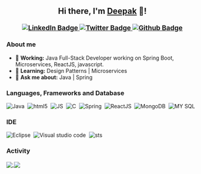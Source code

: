 <h2 align="center">Hi there, I'm <a href="https://github.com/deepakparihar67">Deepak</a> 👋!<br/>
  <sup>
    <br/>
     <a href="https://www.linkedin.com/in/deepakparihar10/" target="_blank">
      <img alt="LinkedIn Badge" src="https://img.shields.io/badge/-/in/deepakparihar10-0A66C2?style=for-the-badge&logo=Linkedin&logoColor=white&link=https://www.linkedin.com/in/deepakparihar10/" />
     </a>
    <a href="https://twitter.com/deepakparihar67" target="_blank">
      <img alt="Twitter Badge" src="https://img.shields.io/static/v1?label=&message=@deepakparihar67&color=E8EAEC&style=for-the-badge&logo=Twitter&logoColor=1DA1F2&link=https://twitter.com/deepakparihar67"/>
     </a>
    <a href="https://github.com/deepakparihar67" target="_blank">
      <img alt="Github Badge" src="https://img.shields.io/badge/-/deepakparihar67-181717?style=for-the-badge&logo=Github&logoColor=white&link=https://github.com/deepakparihar67" />
     </a>
   </sup>
</h2>

 ### About me

 - 🔭 **Working:** Java Full-Stack Developer working on Spring Boot, Microservices, ReactJS, javascript.
 - 🌱 **Learning:** Design Patterns | Microservices
 - 💬 **Ask me about:** Java | Spring 

### Languages, Frameworks and Database
 
![Java](https://img.shields.io/badge/Java-f8981d?style=for-the-badge&logo=openjdk&logoColor=5382a1)&nbsp;
![html5](https://img.shields.io/badge/HTML5-E34F26?style=for-the-badge&logo=html5&logoColor=white)&nbsp;
![JS](https://img.shields.io/badge/JavaScript-323330?style=for-the-badge&logo=javascript&logoColor=F7DF1E)&nbsp;
![C](https://img.shields.io/badge/C-00599C?style=for-the-badge&logo=c&logoColor=white)&nbsp;
![Spring](https://img.shields.io/badge/Spring-6DB33F?style=for-the-badge&logo=spring&logoColor=white)&nbsp;
![ReactJS](https://img.shields.io/badge/React-20232A?style=for-the-badge&logo=react&logoColor=61DAFB)&nbsp;
![MongoDB](https://img.shields.io/badge/MongoDB-4EA94B?style=for-the-badge&logo=mongodb&logoColor=white)&nbsp;
![MY SQL](https://img.shields.io/badge/MySQL-005C84?style=for-the-badge&logo=mysql&logoColor=white)&nbsp;



### IDE

![Eclipse](https://img.shields.io/badge/Eclipse-2C2255?style=for-the-badge&logo=eclipse&logoColor=white)&nbsp;
![Visual studio code](https://img.shields.io/badge/Visual_Studio_Code-0078D4?style=for-the-badge&logo=visual%20studio%20code&logoColor=white)&nbsp;
![sts](https://img.shields.io/badge/Spring_Tool_Suite-6DB33F?style=for-the-badge&logo=spring&logoColor=white)&nbsp;


### Activity
  
<a href="https://github.com/deepakparihar67">
  <img align="center" src="https://github-readme-stats.vercel.app/api?username=deepakparihar67&count_private=true&show_icons=true&theme=vue&hide=contribs&border_radius=0&cache_seconds=21600" />
</a>
<a href="https://github.com/deepakparihar67">
  <img align="center" src="https://github-readme-stats.vercel.app/api/top-langs/?username=deepakparihar67&hide=html,css,shell,Batchfile,ApacheConf&layout=compact&langs_count=6&theme=vue&border_radius=0&cache_seconds=21600" />
</a>

<!--
**deepakparihar67/deepakparihar67** is a ✨ _special_ ✨ repository because its `README.md` (this file) appears on your GitHub profile.

Here are some ideas to get you started:

- 🔭 I’m currently working on ...
- 🌱 I’m currently learning ...
- 👯 I’m looking to collaborate on ...
- 🤔 I’m looking for help with ...
- 💬 Ask me about ...
- 📫 How to reach me: ...
- 😄 Pronouns: ...
- ⚡ Fun fact: ...
-->
